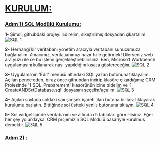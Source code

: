 <u><h1><strong>KURULUM:</strong></h1></u>

<u><h3><strong>Adım 1) SQL Modülü Kurulumu:</strong></h3></u>

<strong>1-</strong> Şimdi, githubdaki projeyi indirelim, sıkıştırılmış dosyadan çıkartalım.
![SQL 1](https://github.com/user-attachments/assets/d90eab1f-8543-4c58-a3e1-c39d0ded4a25)

<strong>2-</strong> Herhangi bir veritabanı yönetim aracıyla veritabanı sunucumuza bağlanalım. Amacımız, veritabanımızı hazır hale getirmek! Dilerseniz web ara yüzü ile de bu işlemi gerçekleştirebilirsiniz. Ben, Microsoft Workbench uygulamasını kullanarak nasıl yapıldığını kısaca göstereceğim.
![SQL 2](https://github.com/user-attachments/assets/7a83079d-0416-4457-aa49-c46998f1c018)

<strong>3-</strong> Uygulamanın 'Edit' menüsü altındaki SQL yazan butonuna tıklayalım. Açılan pencereden, biraz önce githubdan indirip klasöre çıkardığımız CRM Projesinde '1-SQL_Preparement' klasörünün içine gidelim ve '1-CreateANDSetDatabase.sql' dosyasını seçelim/açalım.
![SQL 3](https://github.com/user-attachments/assets/3746fe29-9287-408e-a74a-6924e1554bba)

<strong>4-</strong> Açılan sayfada soldaki sarı şimşek işareti olan butona bir kez tıklayarak kurulumu başlatın. Bittiğinde sol üstteki yenile butonuna tıklayın.
![SQL 4](https://github.com/user-attachments/assets/fbd38105-ed21-4627-b12a-f881e3ea9b94)

<strong>5-</strong> Sol widget içinde veritabanını ve altında da tabloları görmelisiniz. Eğer her şey yolundaysa, CRM projemizin SQL Modülü basariyle kurulmuş demektir.
![SQL 5](https://github.com/user-attachments/assets/9f7408d4-ab9e-4d59-b60c-4eddc00f21cd)



<u><h3><strong>Adım 2) :</strong></h3></u>
